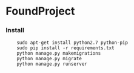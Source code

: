 # FoundProject

### Install

        sudo apt-get install python2.7 python-pip
        sudo pip install -r requirements.txt
        python manage.py makemigrations
        python manage.py migrate
        python manage.py runserver